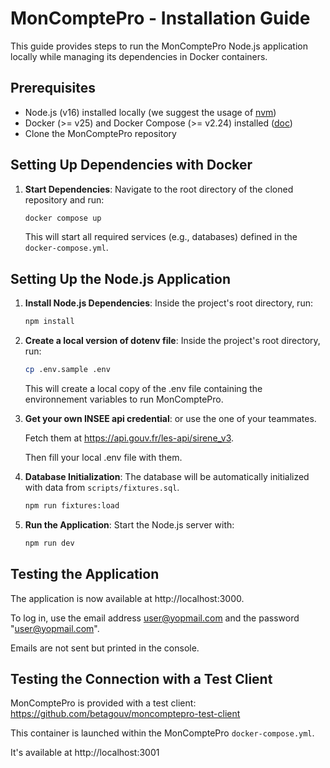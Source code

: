 # MonComptePro - Installation Guide

This guide provides steps to run the MonComptePro Node.js application locally while managing its dependencies in Docker containers.

## Prerequisites

- Node.js (v16) installed locally (we suggest the usage of [nvm](https://github.com/nvm-sh/nvm))
- Docker (>= v25) and Docker Compose (>= v2.24) installed ([doc](https://docs.docker.com/engine/install/))
- Clone the MonComptePro repository

## Setting Up Dependencies with Docker

1. **Start Dependencies**: Navigate to the root directory of the cloned repository and run:

   ```bash
   docker compose up
   ```

   This will start all required services (e.g., databases) defined in the `docker-compose.yml`.

## Setting Up the Node.js Application

1. **Install Node.js Dependencies**: Inside the project's root directory, run:

   ```bash
   npm install
   ```

2. **Create a local version of dotenv file**: Inside the project's root directory, run:

   ```bash
   cp .env.sample .env
   ```

   This will create a local copy of the .env file containing the environnement variables to run MonComptePro.

3. **Get your own INSEE api credential**: or use the one of your teammates.

   Fetch them at https://api.gouv.fr/les-api/sirene_v3.

   Then fill your local .env file with them.

4. **Database Initialization**: The database will be automatically initialized with data from `scripts/fixtures.sql`.

   ```bash
   npm run fixtures:load
   ```

5. **Run the Application**: Start the Node.js server with:

   ```bash
   npm run dev
   ```

## Testing the Application

The application is now available at http://localhost:3000.

To log in, use the email address user@yopmail.com and the password "user@yopmail.com".

Emails are not sent but printed in the console.

## Testing the Connection with a Test Client

MonComptePro is provided with a test client: https://github.com/betagouv/moncomptepro-test-client

This container is launched within the MonComptePro `docker-compose.yml`.

It's available at http://localhost:3001
